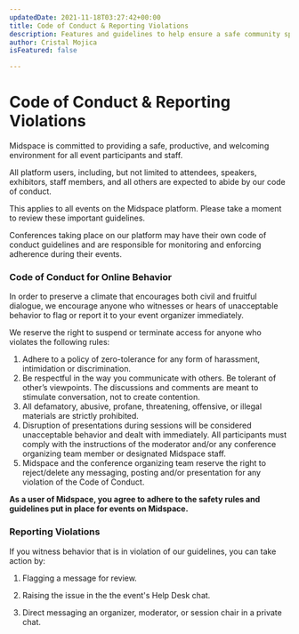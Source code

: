 ```yaml
---
updatedDate: 2021-11-18T03:27:42+00:00
title: Code of Conduct & Reporting Violations
description: Features and guidelines to help ensure a safe community space on Midspace
author: Cristal Mojica
isFeatured: false

---
```

# Code of Conduct & Reporting Violations

Midspace is committed to providing a safe, productive, and welcoming environment for all event participants and staff. 

All platform users, including, but not limited to attendees, speakers, exhibitors, staff members, and all others are expected to abide by our code of conduct.

This applies to all events on the Midspace platform. Please take a moment to review these important guidelines. 

Conferences taking place on our platform may have their own code of conduct guidelines and are responsible for monitoring and enforcing adherence during their events. 

### Code of Conduct for Online Behavior

In order to preserve a climate that encourages both civil and fruitful dialogue, we encourage anyone who witnesses or hears of unacceptable behavior to flag or report it to your event organizer immediately. 

We reserve the right to suspend or terminate access for anyone who violates the following rules:

1. Adhere to a policy of zero-tolerance for any form of harassment, intimidation or discrimination.
2. Be respectful in the way you communicate with others. Be tolerant of other’s viewpoints. The discussions and comments are meant to stimulate conversation, not to create contention.
3. All defamatory, abusive, profane, threatening, offensive, or illegal materials are strictly prohibited.
4. Disruption of presentations during sessions will be considered unacceptable behavior and dealt with immediately. All participants must comply with the instructions of the moderator and/or any conference organizing team member or designated Midspace staff.
5. Midspace and the conference organizing team reserve the right to reject/delete any messaging, posting and/or presentation for any violation of the Code of Conduct.

**As a user of Midspace, you agree to adhere to the safety rules and guidelines put in place for events on Midspace.** 

### Reporting Violations

If you witness behavior that is in violation of our guidelines, you can take action by:

1. Flagging a message for review.

2. Raising the issue in the the event's Help Desk chat. 

2. Direct messaging an organizer, moderator, or session chair in a private chat. 